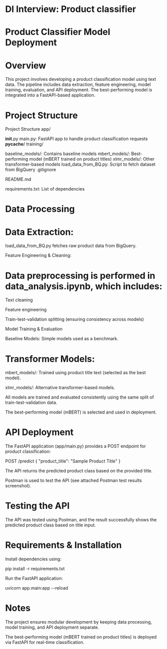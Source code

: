# DI Interview: Product classifier 

# Product Classifier Model Deployment

# Overview

This project involves developing a product classification model using text data. The pipeline includes data extraction, feature engineering, model training, evaluation, and API deployment. The best-performing model is integrated into a FastAPI-based application.

# Project Structure

Project Structure
app/

__init__.py
main.py: FastAPI app to handle product classification requests
__pycache__/
training/

baseline_models/: Contains baseline models
mbert_models/: Best-performing model (mBERT trained on product titles)
xlmr_models/: Other transformer-based models
load_data_from_BQ.py: Script to fetch dataset from BigQuery
.gitignore

README.md

requirements.txt: List of dependencies

# Data Processing

# Data Extraction:

load_data_from_BQ.py fetches raw product data from BigQuery.

Feature Engineering & Cleaning:

# Data preprocessing is performed in data_analysis.ipynb, which includes:

Text cleaning

Feature engineering

Train-test-validation splitting (ensuring consistency across models)

Model Training & Evaluation

Baseline Models: Simple models used as a benchmark.

# Transformer Models:

mbert_models/: Trained using product title text (selected as the best model).

xlmr_models/: Alternative transformer-based models.

All models are trained and evaluated consistently using the same split of train-test-validation data.

The best-performing model (mBERT) is selected and used in deployment.

# API Deployment

The FastAPI application (app/main.py) provides a POST endpoint for product classification:

POST /predict
{
    "product_title": "Sample Product Title"
}

The API returns the predicted product class based on the provided title.

Postman is used to test the API (see attached Postman test results screenshot).

# Testing the API

The API was tested using Postman, and the result successfully shows the predicted product class based on title input.

# Requirements & Installation

Install dependencies using:

pip install -r requirements.txt

Run the FastAPI application:

uvicorn app.main:app --reload

# Notes

The project ensures modular development by keeping data processing, model training, and API deployment separate.

The best-performing model (mBERT trained on product titles) is deployed via FastAPI for real-time classification.

